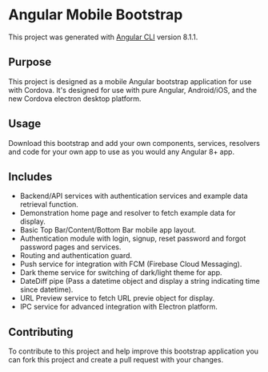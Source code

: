 # Angular Mobile Bootstrap

This project was generated with [Angular CLI](https://github.com/angular/angular-cli) version 8.1.1.

## Purpose

This project is designed as a mobile Angular bootstrap application for use with Cordova. It's designed for use with pure Angular, Android/iOS, and the new Cordova electron desktop platform.

## Usage

Download this bootstrap and add your own components, services, resolvers and code for your own app to use as you would any Angular 8+ app.

## Includes

- Backend/API services with authentication services and example data retrieval function.
- Demonstration home page and resolver to fetch example data for display.
- Basic Top Bar/Content/Bottom Bar mobile app layout.
- Authentication module with login, signup, reset password and forgot password pages and services.
- Routing and authentication guard.
- Push service for integration with FCM (Firebase Cloud Messaging).
- Dark theme service for switching of dark/light theme for app.
- DateDiff pipe (Pass a datetime object and display a string indicating time since datetime).
- URL Preview service to fetch URL previe object for display.
- IPC service for advanced integration with Electron platform.

## Contributing

To contribute to this project and help improve this bootstrap application you can fork this project and create a pull request with your changes.
